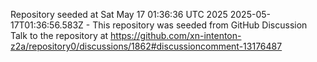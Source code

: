 Repository seeded at Sat May 17 01:36:36 UTC 2025
 2025-05-17T01:36:56.583Z - This repository was seeded from GitHub Discussion Talk to the repository at https://github.com/xn-intenton-z2a/repository0/discussions/1862#discussioncomment-13176487
